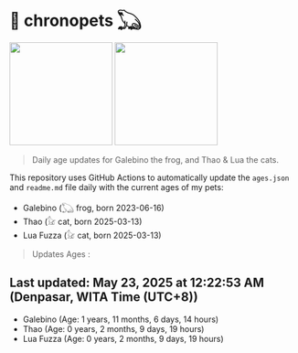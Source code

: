 # 🐾 chronopets 𓆏
<img src="https://github.com/user-attachments/assets/802b3632-7c4b-4232-a3a0-8b1d8fa6f04d" widht=180 height=180 >
<img src="https://github.com/user-attachments/assets/16687005-7ebb-4607-be57-0c8e528fed06" widht=180 height=180 >

> Daily age updates for Galebino the frog, and Thao & Lua the cats.

This repository uses GitHub Actions to automatically update the `ages.json` and `readme.md` file daily with the current ages of my pets: <br>
- Galebino (𓆏 frog, born 2023-06-16)
- Thao (𓃠 cat, born 2025-03-13)
- Lua Fuzza (𓃠 cat, born 2025-03-13)

> Updates Ages :

## Last updated: May 23, 2025 at 12:22:53 AM (Denpasar, WITA Time (UTC+8))

- Galebino (Age: 1 years, 11 months, 6 days, 14 hours)
- Thao (Age: 0 years, 2 months, 9 days, 19 hours)
- Lua Fuzza (Age: 0 years, 2 months, 9 days, 19 hours)

